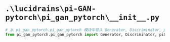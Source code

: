 # `.\lucidrains\pi-GAN-pytorch\pi_gan_pytorch\__init__.py`

```py
# 从 pi_gan_pytorch.pi_gan_pytorch 模块中导入 Generator, Discriminator, piGAN, Trainer 类
from pi_gan_pytorch.pi_gan_pytorch import Generator, Discriminator, piGAN, Trainer
```